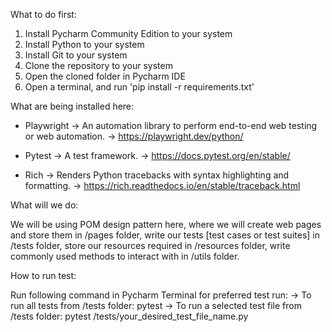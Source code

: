 What to do first:

  1. Install Pycharm Community Edition to your system
  2. Install Python to your system
  3. Install Git to your system
  4. Clone the repository to your system
  5. Open the cloned folder in Pycharm IDE
  6. Open a terminal, and run 'pip install -r requirements.txt'


What are being installed here:

  - Playwright   ->   An automation library to perform end-to-end web testing or web automation.
                 ->   https://playwright.dev/python/
     
  - Pytest       ->   A test framework.
                 ->   https://docs.pytest.org/en/stable/
     
  - Rich         ->   Renders Python tracebacks with syntax highlighting and formatting.
                 ->   https://rich.readthedocs.io/en/stable/traceback.html


What will we do:

  We will be using POM design pattern here, where we will create web pages and store them in /pages folder,
  write our tests [test cases or test suites] in /tests folder,
  store our resources required in /resources folder,
  write commonly used methods to interact with in /utils folder.


How to run test:

  Run following command in Pycharm Terminal for preferred test run:
    -> To run all tests from /tests folder: pytest
    -> To run a selected test file from /tests folder: pytest /tests/your_desired_test_file_name.py
